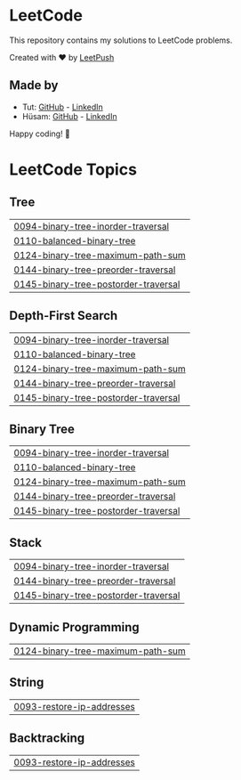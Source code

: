 # LeetCode

This repository contains my solutions to LeetCode problems.

Created with :heart: by [LeetPush](https://github.com/husamahmud/LeetPush)

 ## Made by 
 - Tut: [GitHub](https://github.com/TutTrue) - [LinkedIn](https://www.linkedin.com/in/mahmoud-hamdy-8b6825245/)
 - Hüsam: [GitHub](https://github.com/husamahmud) - [LinkedIn](https://www.linkedin.com/in/husamahmud/)

 Happy coding! 🚀
<!---LeetCode Topics Start-->
# LeetCode Topics
## Tree
|  |
| ------- |
| [0094-binary-tree-inorder-traversal](https://github.com/MauriceN-creator/LEET-CODE-CHALLENGES/tree/master/0094-binary-tree-inorder-traversal) |
| [0110-balanced-binary-tree](https://github.com/MauriceN-creator/LEET-CODE-CHALLENGES/tree/master/0110-balanced-binary-tree) |
| [0124-binary-tree-maximum-path-sum](https://github.com/MauriceN-creator/LEET-CODE-CHALLENGES/tree/master/0124-binary-tree-maximum-path-sum) |
| [0144-binary-tree-preorder-traversal](https://github.com/MauriceN-creator/LEET-CODE-CHALLENGES/tree/master/0144-binary-tree-preorder-traversal) |
| [0145-binary-tree-postorder-traversal](https://github.com/MauriceN-creator/LEET-CODE-CHALLENGES/tree/master/0145-binary-tree-postorder-traversal) |
## Depth-First Search
|  |
| ------- |
| [0094-binary-tree-inorder-traversal](https://github.com/MauriceN-creator/LEET-CODE-CHALLENGES/tree/master/0094-binary-tree-inorder-traversal) |
| [0110-balanced-binary-tree](https://github.com/MauriceN-creator/LEET-CODE-CHALLENGES/tree/master/0110-balanced-binary-tree) |
| [0124-binary-tree-maximum-path-sum](https://github.com/MauriceN-creator/LEET-CODE-CHALLENGES/tree/master/0124-binary-tree-maximum-path-sum) |
| [0144-binary-tree-preorder-traversal](https://github.com/MauriceN-creator/LEET-CODE-CHALLENGES/tree/master/0144-binary-tree-preorder-traversal) |
| [0145-binary-tree-postorder-traversal](https://github.com/MauriceN-creator/LEET-CODE-CHALLENGES/tree/master/0145-binary-tree-postorder-traversal) |
## Binary Tree
|  |
| ------- |
| [0094-binary-tree-inorder-traversal](https://github.com/MauriceN-creator/LEET-CODE-CHALLENGES/tree/master/0094-binary-tree-inorder-traversal) |
| [0110-balanced-binary-tree](https://github.com/MauriceN-creator/LEET-CODE-CHALLENGES/tree/master/0110-balanced-binary-tree) |
| [0124-binary-tree-maximum-path-sum](https://github.com/MauriceN-creator/LEET-CODE-CHALLENGES/tree/master/0124-binary-tree-maximum-path-sum) |
| [0144-binary-tree-preorder-traversal](https://github.com/MauriceN-creator/LEET-CODE-CHALLENGES/tree/master/0144-binary-tree-preorder-traversal) |
| [0145-binary-tree-postorder-traversal](https://github.com/MauriceN-creator/LEET-CODE-CHALLENGES/tree/master/0145-binary-tree-postorder-traversal) |
## Stack
|  |
| ------- |
| [0094-binary-tree-inorder-traversal](https://github.com/MauriceN-creator/LEET-CODE-CHALLENGES/tree/master/0094-binary-tree-inorder-traversal) |
| [0144-binary-tree-preorder-traversal](https://github.com/MauriceN-creator/LEET-CODE-CHALLENGES/tree/master/0144-binary-tree-preorder-traversal) |
| [0145-binary-tree-postorder-traversal](https://github.com/MauriceN-creator/LEET-CODE-CHALLENGES/tree/master/0145-binary-tree-postorder-traversal) |
## Dynamic Programming
|  |
| ------- |
| [0124-binary-tree-maximum-path-sum](https://github.com/MauriceN-creator/LEET-CODE-CHALLENGES/tree/master/0124-binary-tree-maximum-path-sum) |
## String
|  |
| ------- |
| [0093-restore-ip-addresses](https://github.com/MauriceN-creator/LEET-CODE-CHALLENGES/tree/master/0093-restore-ip-addresses) |
## Backtracking
|  |
| ------- |
| [0093-restore-ip-addresses](https://github.com/MauriceN-creator/LEET-CODE-CHALLENGES/tree/master/0093-restore-ip-addresses) |
<!---LeetCode Topics End-->